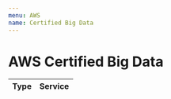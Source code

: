 ```yaml
---
menu: AWS
name: Certified Big Data
---
```


# AWS Certified Big Data

| Type | Service |
| ---- | ------- |

